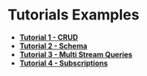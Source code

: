 # Tutorials Examples

- **[Tutorial 1 - CRUD](/tutorials/crud)**
- **[Tutorial 2 - Schema](/tutorials//schema)**
- **[Tutorial 3 - Multi Stream Queries](/tutorials//multi-stream)**
- **[Tutorial 4 - Subscriptions](/tutorials/subscriptions)**
